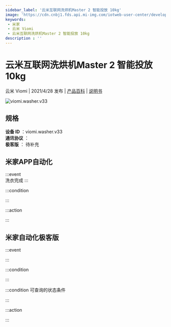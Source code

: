```yaml
---
sidebar_label: '云米互联网洗烘机Master 2 智能投放 10kg'
image: 'https://cdn.cnbj1.fds.api.mi-img.com/iotweb-user-center/developer_1679047840743Q6RY7g9V.png?GalaxyAccessKeyId=AKVGLQWBOVIRQ3XLEW&Expires=9223372036854775807&Signature=zA203ShwR0qkSLXVyzBHIiPpOSY='
keywords: 
 - 米家
 - 云米 Viomi
 - 云米互联网洗烘机Master 2 智能投放 10kg
description : ''
---
```

# 云米互联网洗烘机Master 2 智能投放 10kg

云米 Viomi | 2021/4/28 发布 | [产品百科](https://home.mi.com/webapp/content/baike/product/index.html?model=viomi.washer.v33/) | [说明书](https://home.mi.com/views/introduction.html?model=viomi.washer.v33&region=cn)

![viomi.washer.v33](https://cdn.cnbj1.fds.api.mi-img.com/iotweb-user-center/developer_1679047840743Q6RY7g9V.png?GalaxyAccessKeyId=AKVGLQWBOVIRQ3XLEW&Expires=9223372036854775807&Signature=zA203ShwR0qkSLXVyzBHIiPpOSY=)

## 规格  
> 
**设备 ID** ：viomi.washer.v33  
**通讯协议** ：  
**极客版**  ： 待补充 


## 米家APP自动化  

:::event  
洗衣完成
:::

:::condition  

:::

:::action   

:::

## 米家自动化极客版  

:::event  

:::

:::condition  

:::

:::condition 可查询的状态条件  

:::

:::action  

:::

        
